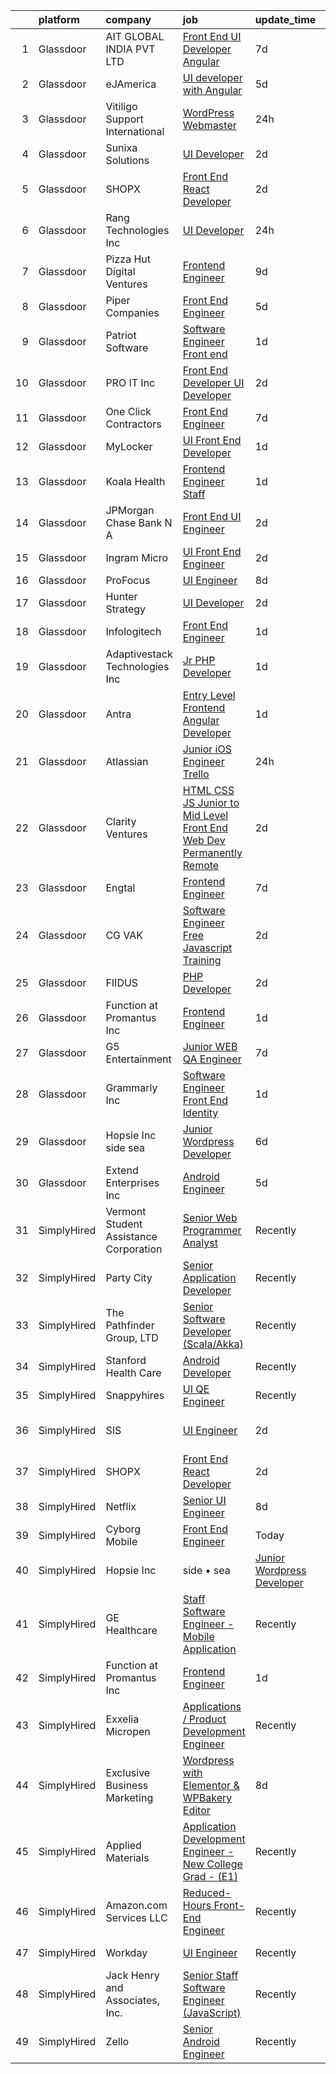 

|    | platform    | company                                | job                                                                                                                                                                                                                                                                                                                                                                                                                                                                                                                                                                                                                                                                                                                                                                                                                                                                                                                                                             | update_time   | location                  |
|---:|:------------|:---------------------------------------|:----------------------------------------------------------------------------------------------------------------------------------------------------------------------------------------------------------------------------------------------------------------------------------------------------------------------------------------------------------------------------------------------------------------------------------------------------------------------------------------------------------------------------------------------------------------------------------------------------------------------------------------------------------------------------------------------------------------------------------------------------------------------------------------------------------------------------------------------------------------------------------------------------------------------------------------------------------------|:--------------|:--------------------------|
|  1 | Glassdoor   | AIT GLOBAL INDIA PVT LTD               | [Front End UI Developer Angular ](https://www.glassdoor.com/partner/jobListing.htm?pos=127&ao=1136043&s=58&guid=000001821f8c9a32b50e080aef41945a&src=GD_JOB_AD&t=SR&vt=w&ea=1&cs=1_0b378c3e&cb=1658386684868&jobListingId=1008002690006&jrtk=3-0-1g8fop6jmitkj801-1g8fop6kbjfmb800-ad3f0538a2f4f486-)                                                                                                                                                                                                                                                                                                                                                                                                                                                                                                                                                                                                                                                           | 7d            | Remote                    |
|  2 | Glassdoor   | eJAmerica                              | [UI developer with Angular](https://www.glassdoor.com/partner/jobListing.htm?pos=105&ao=1136043&s=58&guid=000001821f8c9a32b50e080aef41945a&src=GD_JOB_AD&t=SR&vt=w&ea=1&cs=1_9f08fcdb&cb=1658386684863&jobListingId=1008008428329&jrtk=3-0-1g8fop6jmitkj801-1g8fop6kbjfmb800-d751229dec7b1b14-)                                                                                                                                                                                                                                                                                                                                                                                                                                                                                                                                                                                                                                                                 | 5d            | Texas City, TX            |
|  3 | Glassdoor   | Vitiligo Support International         | [WordPress Webmaster](https://www.glassdoor.com/partner/jobListing.htm?pos=124&ao=1136043&s=58&guid=000001821f8c9a32b50e080aef41945a&src=GD_JOB_AD&t=SR&vt=w&ea=1&cs=1_054beab7&cb=1658386684867&jobListingId=1008017658217&jrtk=3-0-1g8fop6jmitkj801-1g8fop6kbjfmb800-0551bf7514387190-)                                                                                                                                                                                                                                                                                                                                                                                                                                                                                                                                                                                                                                                                       | 24h           | Remote                    |
|  4 | Glassdoor   | Sunixa Solutions                       | [UI Developer](https://www.glassdoor.com/partner/jobListing.htm?pos=111&ao=1136043&s=58&guid=000001821f8c9a32b50e080aef41945a&src=GD_JOB_AD&t=SR&vt=w&ea=1&cs=1_21cea0ab&cb=1658386684863&jobListingId=1008012122621&jrtk=3-0-1g8fop6jmitkj801-1g8fop6kbjfmb800-3b9e69a774b89b5e-)                                                                                                                                                                                                                                                                                                                                                                                                                                                                                                                                                                                                                                                                              | 2d            | Remote                    |
|  5 | Glassdoor   | SHOPX                                  | [Front End React Developer](https://www.glassdoor.com/partner/jobListing.htm?pos=123&ao=1136043&s=58&guid=000001821f8c9a32b50e080aef41945a&src=GD_JOB_AD&t=SR&vt=w&ea=1&cs=1_98a193e9&cb=1658386684867&jobListingId=1008013246916&jrtk=3-0-1g8fop6jmitkj801-1g8fop6kbjfmb800-d9b3a4879712a346-)                                                                                                                                                                                                                                                                                                                                                                                                                                                                                                                                                                                                                                                                 | 2d            | Remote                    |
|  6 | Glassdoor   | Rang Technologies Inc                  | [UI Developer](https://www.glassdoor.com/partner/jobListing.htm?pos=130&ao=1136043&s=58&guid=000001821f8c9a32b50e080aef41945a&src=GD_JOB_AD&t=SR&vt=w&ea=1&cs=1_a2d11acc&cb=1658386684868&jobListingId=1008017774729&jrtk=3-0-1g8fop6jmitkj801-1g8fop6kbjfmb800-dff992937830c476-)                                                                                                                                                                                                                                                                                                                                                                                                                                                                                                                                                                                                                                                                              | 24h           | Remote                    |
|  7 | Glassdoor   | Pizza Hut Digital Ventures             | [Frontend Engineer](https://www.glassdoor.com/partner/jobListing.htm?pos=129&ao=1136043&s=58&guid=000001821f8c9a32b50e080aef41945a&src=GD_JOB_AD&t=SR&vt=w&ea=1&cs=1_f742cb9f&cb=1658386684868&jobListingId=1007998190222&jrtk=3-0-1g8fop6jmitkj801-1g8fop6kbjfmb800-7453d4795cc2f735-)                                                                                                                                                                                                                                                                                                                                                                                                                                                                                                                                                                                                                                                                         | 9d            | Plano, TX                 |
|  8 | Glassdoor   | Piper Companies                        | [Front End Engineer](https://www.glassdoor.com/partner/jobListing.htm?pos=125&ao=1136043&s=58&guid=000001821f8c9a32b50e080aef41945a&src=GD_JOB_AD&t=SR&vt=w&cs=1_6d9a5ce5&cb=1658386684867&jobListingId=1008009110790&jrtk=3-0-1g8fop6jmitkj801-1g8fop6kbjfmb800-0c35109ae3355133-)                                                                                                                                                                                                                                                                                                                                                                                                                                                                                                                                                                                                                                                                             | 5d            | Remote                    |
|  9 | Glassdoor   | Patriot Software                       | [Software Engineer  Front end](https://www.glassdoor.com/partner/jobListing.htm?pos=117&ao=1136043&s=58&guid=000001821f8c9a32b50e080aef41945a&src=GD_JOB_AD&t=SR&vt=w&ea=1&cs=1_c534f73e&cb=1658386684866&jobListingId=1008014471196&jrtk=3-0-1g8fop6jmitkj801-1g8fop6kbjfmb800-3e7e6657ff1f1c56-)                                                                                                                                                                                                                                                                                                                                                                                                                                                                                                                                                                                                                                                              | 1d            | Remote                    |
| 10 | Glassdoor   | PRO IT Inc                             | [Front End Developer UI Developer](https://www.glassdoor.com/partner/jobListing.htm?pos=110&ao=1136043&s=58&guid=000001821f8c9a32b50e080aef41945a&src=GD_JOB_AD&t=SR&vt=w&ea=1&cs=1_fbaa3c75&cb=1658386684863&jobListingId=1008011911162&jrtk=3-0-1g8fop6jmitkj801-1g8fop6kbjfmb800-372f186de46b4069-)                                                                                                                                                                                                                                                                                                                                                                                                                                                                                                                                                                                                                                                          | 2d            | San Antonio, TX           |
| 11 | Glassdoor   | One Click Contractors                  | [Front End Engineer](https://www.glassdoor.com/partner/jobListing.htm?pos=115&ao=1136043&s=58&guid=000001821f8c9a32b50e080aef41945a&src=GD_JOB_AD&t=SR&vt=w&ea=1&cs=1_5647ebf3&cb=1658386684865&jobListingId=1008002126815&jrtk=3-0-1g8fop6jmitkj801-1g8fop6kbjfmb800-b61cb2bda04c1164-)                                                                                                                                                                                                                                                                                                                                                                                                                                                                                                                                                                                                                                                                        | 7d            | Remote                    |
| 12 | Glassdoor   | MyLocker                               | [UI Front End Developer](https://www.glassdoor.com/partner/jobListing.htm?pos=121&ao=1136043&s=58&guid=000001821f8c9a32b50e080aef41945a&src=GD_JOB_AD&t=SR&vt=w&ea=1&cs=1_affebdaf&cb=1658386684867&jobListingId=1008016183760&jrtk=3-0-1g8fop6jmitkj801-1g8fop6kbjfmb800-f2cdf44333e3faa5-)                                                                                                                                                                                                                                                                                                                                                                                                                                                                                                                                                                                                                                                                    | 1d            | Remote                    |
| 13 | Glassdoor   | Koala Health                           | [Frontend Engineer  Staff](https://www.glassdoor.com/partner/jobListing.htm?pos=120&ao=1136043&s=58&guid=000001821f8c9a32b50e080aef41945a&src=GD_JOB_AD&t=SR&vt=w&ea=1&cs=1_de940fa7&cb=1658386684866&jobListingId=1008015568737&jrtk=3-0-1g8fop6jmitkj801-1g8fop6kbjfmb800-4a24982d2dd3943e-)                                                                                                                                                                                                                                                                                                                                                                                                                                                                                                                                                                                                                                                                  | 1d            | Remote                    |
| 14 | Glassdoor   | JPMorgan Chase Bank  N A               | [Front End UI Engineer](https://www.glassdoor.com/partner/jobListing.htm?pos=126&ao=1136043&s=58&guid=000001821f8c9a32b50e080aef41945a&src=GD_JOB_AD&t=SR&vt=w&cs=1_ee376b8d&cb=1658386684867&jobListingId=1008013223282&jrtk=3-0-1g8fop6jmitkj801-1g8fop6kbjfmb800-06d69609158cb0c4-)                                                                                                                                                                                                                                                                                                                                                                                                                                                                                                                                                                                                                                                                          | 2d            | Jersey City, NJ           |
| 15 | Glassdoor   | Ingram Micro                           | [UI Front End Engineer](https://www.glassdoor.com/partner/jobListing.htm?pos=112&ao=1136043&s=58&guid=000001821f8c9a32b50e080aef41945a&src=GD_JOB_AD&t=SR&vt=w&ea=1&cs=1_16679530&cb=1658386684864&jobListingId=1008012272076&jrtk=3-0-1g8fop6jmitkj801-1g8fop6kbjfmb800-29695b0a342ac093-)                                                                                                                                                                                                                                                                                                                                                                                                                                                                                                                                                                                                                                                                     | 2d            | Remote                    |
| 16 | Glassdoor   | ProFocus                               | [UI Engineer](https://www.glassdoor.com/partner/jobListing.htm?pos=119&ao=1136043&s=58&guid=000001821f8c9a32b50e080aef41945a&src=GD_JOB_AD&t=SR&vt=w&ea=1&cs=1_6ae3552d&cb=1658386684866&jobListingId=1007999331536&jrtk=3-0-1g8fop6jmitkj801-1g8fop6kbjfmb800-bb05456afc015d5e-)                                                                                                                                                                                                                                                                                                                                                                                                                                                                                                                                                                                                                                                                               | 8d            | Oregon                    |
| 17 | Glassdoor   | Hunter Strategy                        | [UI Developer](https://www.glassdoor.com/partner/jobListing.htm?pos=122&ao=1136043&s=58&guid=000001821f8c9a32b50e080aef41945a&src=GD_JOB_AD&t=SR&vt=w&ea=1&cs=1_0de25b14&cb=1658386684867&jobListingId=1008012386971&jrtk=3-0-1g8fop6jmitkj801-1g8fop6kbjfmb800-6dc15b4396812d9b-)                                                                                                                                                                                                                                                                                                                                                                                                                                                                                                                                                                                                                                                                              | 2d            | Remote                    |
| 18 | Glassdoor   | Infologitech                           | [Front End Engineer](https://www.glassdoor.com/partner/jobListing.htm?pos=118&ao=1136043&s=58&guid=000001821f8c9a32b50e080aef41945a&src=GD_JOB_AD&t=SR&vt=w&ea=1&cs=1_61cb9587&cb=1658386684866&jobListingId=1008014404316&jrtk=3-0-1g8fop6jmitkj801-1g8fop6kbjfmb800-2f5c006e6da77c2c-)                                                                                                                                                                                                                                                                                                                                                                                                                                                                                                                                                                                                                                                                        | 1d            | Remote                    |
| 19 | Glassdoor   | Adaptivestack Technologies Inc         | [Jr  PHP Developer](https://www.glassdoor.com/partner/jobListing.htm?pos=102&ao=1110586&s=58&guid=000001821f8c9a32b50e080aef41945a&src=GD_JOB_AD&t=SR&vt=w&ea=1&cs=1_92516a79&cb=1658386684863&jobListingId=1008014455899&cpc=C4A69CCDBB3B9599&jrtk=3-0-1g8fop6jmitkj801-1g8fop6kbjfmb800-351c4389e3f9665f--6NYlbfkN0DRkNp01Fs3quaOIGpYxifF6tdde2kQtcijDAHPdd_CIF5FLiaMkriqQErysHqobY_3YVVB-ygy3JvT5MsrB4BeJE0dYMpdv1pDrTWRQ2rcK6of2c1eDMMGWijGglEb5w-DUCjPX7V9242flbYm61GOuvdrWTgk3_dxKjBWfn6rrEAOMWxAjXJILCVAEfLrp9SrOxv79c_ZJIg6Ba31_gD_4jGBwsvFmQ7mVZhbfXVb0xvIhANXfZVp204_BS37S6_UoBuheBtG7T-5eq_52fyOD-vQtTpyN6Gq9nmf_KJE86J6pUU8DzLoZZ1XdnatDQev0Er8sq8-GQl5SNbLsrikxwPx5ar0oWhxVCO2p_zRI3UUd2uLtqBsqQ8mTs4NLldz0ka5DHf80GJy8l0KlS6tP8VVG7DqZBbmEMSakVRiECldS6yVrUW2zMKCVq6FxpoWF8t7ekNqUvmb-ktm4sS9r9jMlmw8W97ZIzkkxwtCgerb0STzZvm0oQD2Mb9dzX8%3D)                                                                                                      | 1d            | Remote                    |
| 20 | Glassdoor   | Antra                                  | [Entry Level Frontend Angular Developer](https://www.glassdoor.com/partner/jobListing.htm?pos=109&ao=1136043&s=58&guid=000001821f8c9a32b50e080aef41945a&src=GD_JOB_AD&t=SR&vt=w&ea=1&cs=1_fc985c4b&cb=1658386684863&jobListingId=1008014451083&jrtk=3-0-1g8fop6jmitkj801-1g8fop6kbjfmb800-73e5a5f473c54ec4-)                                                                                                                                                                                                                                                                                                                                                                                                                                                                                                                                                                                                                                                    | 1d            | Remote                    |
| 21 | Glassdoor   | Atlassian                              | [Junior iOS Engineer  Trello](https://www.glassdoor.com/partner/jobListing.htm?pos=108&ao=1136043&s=58&guid=000001821f8c9a32b50e080aef41945a&src=GD_JOB_AD&t=SR&vt=w&cs=1_bd408a1b&cb=1658386684863&jobListingId=1008017317622&jrtk=3-0-1g8fop6jmitkj801-1g8fop6kbjfmb800-8f3fd458e02c677e-)                                                                                                                                                                                                                                                                                                                                                                                                                                                                                                                                                                                                                                                                    | 24h           | Austin, TX                |
| 22 | Glassdoor   | Clarity Ventures                       | [HTML CSS JS   Junior to Mid Level Front End Web Dev  Permanently Remote ](https://www.glassdoor.com/partner/jobListing.htm?pos=101&ao=1110586&s=58&guid=000001821f8c9a32b50e080aef41945a&src=GD_JOB_AD&t=SR&vt=w&ea=1&cs=1_f991085f&cb=1658386684862&jobListingId=1008012656049&cpc=654405A9B1E0A9F5&jrtk=3-0-1g8fop6jmitkj801-1g8fop6kbjfmb800-1be3ac16810ef0ec--6NYlbfkN0CnFew2DKDg1ZcQYWs-jb3VbV8f9jsdYOzdab3qbwS2_bShBJk445Mcwp7syyl0RP2nMrytpBmQh-gd6eCr4QMwqY9Un6h_F14JW20Ezj3Vy-Z4ComxYCZIkAcjQxKGm_DcOhHIiNc7a5a507D4_CABJqVp-nr9Jmqg4Dw39hbTzm08O3Z8gyKU3Ff9KxAJd-nKHaZeNcdP4TgjPZZhP2j3tDBQbndkAEAGZNqcuStGgjBrzwo0HEGKx_OtjfoLBUFUBI5Yd-18AFnFtY0bNJNDyrV9_yy65-S1aKnDDZqoyGj-v8HGCVmjnPwiEIQzOxvQXcVw8tpZlkjWjIRD3-0j1jNVzxwCp-0sQtA0Xjiubx4oOjHZWibs_qBzLLYmMeduYSssuKZNxmgK1NT-TL1q4DZp8ghkNOym2Dr-aioyI29Fo438Htyu4M9hvdSgUl7ouDh7et8nK71xLjUAIeACpQdp9bOPscWnsVBetHx9yTU1VTgPrIPDoJK-5l5JzXYc_cfnTk9dclgGtg-Smk3YixdbGv4ivHZlycAXdIToTA%3D%3D) | 2d            | Remote                    |
| 23 | Glassdoor   | Engtal                                 | [Frontend Engineer](https://www.glassdoor.com/partner/jobListing.htm?pos=103&ao=1110586&s=58&guid=000001821f8c9a32b50e080aef41945a&src=GD_JOB_AD&t=SR&vt=w&ea=1&cs=1_a8c8dc2e&cb=1658386684863&jobListingId=1008002673139&cpc=9908D8D4413DBB8A&jrtk=3-0-1g8fop6jmitkj801-1g8fop6kbjfmb800-79d59325bcaae3bb--6NYlbfkN0B7Z8t6fEMDh_BTkcJVPNJicKvZQEBTy5HSwyHa20ewqmyfWNXjNsfvmtdqiCQm-ExtS6xz5Sl1OvZBWtRbLgq20bQnKJXfljdUsfx2oPzT1-S7qnfj3T3-N2DzLnEDKKHD_QQHYIGdzkNF1ojLTKGXEDYounEBkkB95nCdgj29ygoTeOxojKlerontGyD39drml13J6DWbyJHpLGMWIxsvhz4Z0Pjhgnv12F32llRNXzYQSx6X91YTKU8uvWyCJYKNtZt5dXpDOkTVOOrFNchO3h5m_MCQ5pc5FJXIIgtEGbKGDeZGvNjcv0Jehrk1w9IJAMoyJfWxion5xxRIfCUhVt-XY6hGvPhzSn76-0CaFbrx759QAVmadr6TCqd-9G7-0qA9YdI8YCzWONMVkdIuzMl5HNXQajefZupfdIIblNqIv-Cu5jnO2Y3o4InCGDyVVm-HTm-XthP9B_JmGu_1g7ISSKgrAzFpyQdmtoEfERjeiFI_69ID)                                                                                                                    | 7d            | Remote                    |
| 24 | Glassdoor   | CG VAK                                 | [Software Engineer   Free Javascript Training](https://www.glassdoor.com/partner/jobListing.htm?pos=107&ao=1136043&s=58&guid=000001821f8c9a32b50e080aef41945a&src=GD_JOB_AD&t=SR&vt=w&ea=1&cs=1_dd5d7436&cb=1658386684863&jobListingId=1008012207685&jrtk=3-0-1g8fop6jmitkj801-1g8fop6kbjfmb800-bd99f10ff52aa22a-)                                                                                                                                                                                                                                                                                                                                                                                                                                                                                                                                                                                                                                              | 2d            | Remote                    |
| 25 | Glassdoor   | FIIDUS                                 | [PHP Developer](https://www.glassdoor.com/partner/jobListing.htm?pos=128&ao=1136043&s=58&guid=000001821f8c9a32b50e080aef41945a&src=GD_JOB_AD&t=SR&vt=w&ea=1&cs=1_0499d40e&cb=1658386684868&jobListingId=1008011873062&jrtk=3-0-1g8fop6jmitkj801-1g8fop6kbjfmb800-69396f38b6f49430-)                                                                                                                                                                                                                                                                                                                                                                                                                                                                                                                                                                                                                                                                             | 2d            | Remote                    |
| 26 | Glassdoor   | Function at Promantus Inc              | [Frontend Engineer](https://www.glassdoor.com/partner/jobListing.htm?pos=104&ao=1136043&s=58&guid=000001821f8c9a32b50e080aef41945a&src=GD_JOB_AD&t=SR&vt=w&ea=1&cs=1_0a98c86a&cb=1658386684863&jobListingId=1008013982563&jrtk=3-0-1g8fop6jmitkj801-1g8fop6kbjfmb800-790700b85fc9262a-)                                                                                                                                                                                                                                                                                                                                                                                                                                                                                                                                                                                                                                                                         | 1d            | Remote                    |
| 27 | Glassdoor   | G5 Entertainment                       | [Junior WEB QA Engineer](https://www.glassdoor.com/partner/jobListing.htm?pos=116&ao=1136043&s=58&guid=000001821f8c9a32b50e080aef41945a&src=GD_JOB_AD&t=SR&vt=w&cs=1_862f04ca&cb=1658386684865&jobListingId=1008002963888&jrtk=3-0-1g8fop6jmitkj801-1g8fop6kbjfmb800-ce4f4d57ae0c585b-)                                                                                                                                                                                                                                                                                                                                                                                                                                                                                                                                                                                                                                                                         | 7d            | Remote                    |
| 28 | Glassdoor   | Grammarly  Inc                         | [Software Engineer  Front End  Identity ](https://www.glassdoor.com/partner/jobListing.htm?pos=106&ao=1136043&s=58&guid=000001821f8c9a32b50e080aef41945a&src=GD_JOB_AD&t=SR&vt=w&cs=1_2ea038d5&cb=1658386684863&jobListingId=1008015187019&jrtk=3-0-1g8fop6jmitkj801-1g8fop6kbjfmb800-c4ab41d145bb1f66-)                                                                                                                                                                                                                                                                                                                                                                                                                                                                                                                                                                                                                                                        | 1d            | Remote                    |
| 29 | Glassdoor   | Hopsie Inc   side   sea                | [Junior Wordpress Developer](https://www.glassdoor.com/partner/jobListing.htm?pos=113&ao=1136043&s=58&guid=000001821f8c9a32b50e080aef41945a&src=GD_JOB_AD&t=SR&vt=w&ea=1&cs=1_7e73dda7&cb=1658386684865&jobListingId=1008005725200&jrtk=3-0-1g8fop6jmitkj801-1g8fop6kbjfmb800-29b565a32f1be010-)                                                                                                                                                                                                                                                                                                                                                                                                                                                                                                                                                                                                                                                                | 6d            | Remote                    |
| 30 | Glassdoor   | Extend Enterprises  Inc                | [Android Engineer](https://www.glassdoor.com/partner/jobListing.htm?pos=114&ao=1136043&s=58&guid=000001821f8c9a32b50e080aef41945a&src=GD_JOB_AD&t=SR&vt=w&ea=1&cs=1_e619b8d0&cb=1658386684865&jobListingId=1008008884780&jrtk=3-0-1g8fop6jmitkj801-1g8fop6kbjfmb800-49a7c17560193c70-)                                                                                                                                                                                                                                                                                                                                                                                                                                                                                                                                                                                                                                                                          | 5d            | Remote                    |
| 31 | SimplyHired | Vermont Student Assistance Corporation | [Senior Web Programmer Analyst](https://www.simplyhired.com/job/aRY7G7DNr_iXNl_fJ9mJlmVtP-ddmneDe6Xk1N_eVGS_qsRwt6SISA?q=ui+engineer)                                                                                                                                                                                                                                                                                                                                                                                                                                                                                                                                                                                                                                                                                                                                                                                                                           | Recently      | Montpelier, VT            |
| 32 | SimplyHired | Party City                             | [Senior Application Developer](https://www.simplyhired.com/job/vQL3QF08ZUJMA8K814Xmr8j-bzZiXkOI8N9DppS_7KmoW4pJr79wiQ?q=ui+engineer)                                                                                                                                                                                                                                                                                                                                                                                                                                                                                                                                                                                                                                                                                                                                                                                                                            | Recently      | Rockaway, NJ              |
| 33 | SimplyHired | The Pathfinder Group, LTD              | [Senior Software Developer (Scala/Akka)](https://www.simplyhired.com/job/O0wUcRF08EHGZaw3Bnf_YFnXDco0QL-U-FiARi5coTVmBysMN2DDqg?q=ui+engineer)                                                                                                                                                                                                                                                                                                                                                                                                                                                                                                                                                                                                                                                                                                                                                                                                                  | Recently      | Remote                    |
| 34 | SimplyHired | Stanford Health Care                   | [Android Developer](https://www.simplyhired.com/job/bixntMy0ujDioU4BjtZEEvVL_r_XDW95SQ5woSmxcbcU1YTvBsekZQ?q=ui+engineer)                                                                                                                                                                                                                                                                                                                                                                                                                                                                                                                                                                                                                                                                                                                                                                                                                                       | Recently      | Palo Alto, CA             |
| 35 | SimplyHired | Snappyhires                            | [UI QE Engineer](https://www.simplyhired.com/job/V-Dqa9YLIFX0GQ1ok2qgbS7wWaPq37k4w4UZBHk_R0iEJEGT5ltrFQ?q=ui+engineer)                                                                                                                                                                                                                                                                                                                                                                                                                                                                                                                                                                                                                                                                                                                                                                                                                                          | Recently      | Remote                    |
| 36 | SimplyHired | SIS                                    | [UI Engineer](https://www.simplyhired.com/job/NQJLEM0WnMMrszIskWqSy7c6lHPh6Q6P6uuf-0KWvsRVj3rfKiisLg?q=ui+engineer)                                                                                                                                                                                                                                                                                                                                                                                                                                                                                                                                                                                                                                                                                                                                                                                                                                             | 2d            | Sunnyvale, CA +1 location |
| 37 | SimplyHired | SHOPX                                  | [Front End React Developer](https://www.simplyhired.com/job/vaQ3gTpSw4pYQH2WBEopdOztN89Sn6r9euezq35EI4Jtj9VDMF3EJg?q=ui+engineer)                                                                                                                                                                                                                                                                                                                                                                                                                                                                                                                                                                                                                                                                                                                                                                                                                               | 2d            | Remote                    |
| 38 | SimplyHired | Netflix                                | [Senior UI Engineer](https://www.simplyhired.com/job/8NODTGLg_KgrfNJYQQtBdkdUGrw45PLVAeuLf-q8fXWyfxcQo3rVZw?q=ui+engineer)                                                                                                                                                                                                                                                                                                                                                                                                                                                                                                                                                                                                                                                                                                                                                                                                                                      | 8d            | Los Gatos, CA             |
| 39 | SimplyHired | Cyborg Mobile                          | [Front End Engineer](https://www.simplyhired.com/job/uvb0e4UoCHtftTLWw_18K9KJlOaP4OKQgQlYWLg3h5RVELBygwAoNg?q=ui+engineer)                                                                                                                                                                                                                                                                                                                                                                                                                                                                                                                                                                                                                                                                                                                                                                                                                                      | Today         | Remote                    |
| 40 | SimplyHired | Hopsie Inc | side • sea                | [Junior Wordpress Developer](https://www.simplyhired.com/job/3rmAAAjmnnrc5Q6do6MbiHoRnK3GYBBXAjKOMCD2hP26VKI7OVcTjg?q=ui+engineer)                                                                                                                                                                                                                                                                                                                                                                                                                                                                                                                                                                                                                                                                                                                                                                                                                              | 6d            | Remote                    |
| 41 | SimplyHired | GE Healthcare                          | [Staff Software Engineer - Mobile Application](https://www.simplyhired.com/job/biORPtaVfvUOj0NCw3iXQqZy6MdFB2vvkVewJNfw9pgFmwV8LP9k6g?q=ui+engineer)                                                                                                                                                                                                                                                                                                                                                                                                                                                                                                                                                                                                                                                                                                                                                                                                            | Recently      | Wauwatosa, WI             |
| 42 | SimplyHired | Function at Promantus Inc              | [Frontend Engineer](https://www.simplyhired.com/job/CVMY0nujmjaVat2rl2lHMI887RIpar6llodktahXtljk9AfUuMJklg?q=ui+engineer)                                                                                                                                                                                                                                                                                                                                                                                                                                                                                                                                                                                                                                                                                                                                                                                                                                       | 1d            | Remote                    |
| 43 | SimplyHired | Exxelia Micropen                       | [Applications / Product Development Engineer](https://www.simplyhired.com/job/pR_ny2qf4yqlObQdKCz5VMxbIniLKQa1cv1k5_eCypnYhGkycuQiKw?q=ui+engineer)                                                                                                                                                                                                                                                                                                                                                                                                                                                                                                                                                                                                                                                                                                                                                                                                             | Recently      | Honeoye Falls, NY         |
| 44 | SimplyHired | Exclusive Business Marketing           | [Wordpress with Elementor & WPBakery Editor](https://www.simplyhired.com/job/h4bMMLD7hzBqPuOrjcBgBCY5Bv9rJNMkXRPf_VzshEfvP8W4NoNfMQ?q=ui+engineer)                                                                                                                                                                                                                                                                                                                                                                                                                                                                                                                                                                                                                                                                                                                                                                                                              | 8d            | Remote                    |
| 45 | SimplyHired | Applied Materials                      | [Application Development Engineer - New College Grad - (E1)](https://www.simplyhired.com/job/uGce-fCx5P7TcKIkmDQm7yQP0xnVtWyYxBl07WymweV241b0tYbAgw?q=ui+engineer)                                                                                                                                                                                                                                                                                                                                                                                                                                                                                                                                                                                                                                                                                                                                                                                              | Recently      | Santa Clara, CA           |
| 46 | SimplyHired | Amazon.com Services LLC                | [Reduced-Hours Front-End Engineer](https://www.simplyhired.com/job/5Mggny_R1AR41Rofbn4I2Hq4akzAy87VMiekDnW7VQmm4Xo5czYTsw?q=ui+engineer)                                                                                                                                                                                                                                                                                                                                                                                                                                                                                                                                                                                                                                                                                                                                                                                                                        | Recently      | Remote                    |
| 47 | SimplyHired | Workday                                | [UI Engineer](https://www.simplyhired.com/job/yOXcG48GlhCVG_-deObD2jUQcAsJaFNWPnsPulpcG5I8vyDvwrWAXw?q=ui+engineer)                                                                                                                                                                                                                                                                                                                                                                                                                                                                                                                                                                                                                                                                                                                                                                                                                                             | Recently      | Pleasanton, CA            |
| 48 | SimplyHired | Jack Henry and Associates, Inc.        | [Senior Staff Software Engineer (JavaScript)](https://www.simplyhired.com/job/b8kUgzeJVNRWdRUAOQP9IDnyR81jO1oLQOOb9XynR4kMRlmpFvQwHQ?q=ui+engineer)                                                                                                                                                                                                                                                                                                                                                                                                                                                                                                                                                                                                                                                                                                                                                                                                             | Recently      | Remote                    |
| 49 | SimplyHired | Zello                                  | [Senior Android Engineer](https://www.simplyhired.com/job/u6b6P4QB9f_5UBDOjMWiydom7cplKh2EsbG6BswjLC_W8_6EoAWzbg?q=ui+engineer)                                                                                                                                                                                                                                                                                                                                                                                                                                                                                                                                                                                                                                                                                                                                                                                                                                 | Recently      | Austin, TX                |